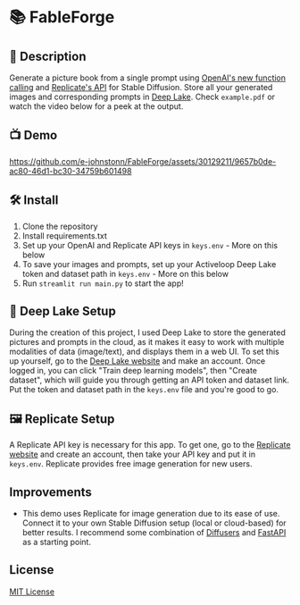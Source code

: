 #  📚 FableForge 

## 📄 Description

Generate a picture book from a single prompt using [OpenAI's new function calling](https://openai.com/blog/function-calling-and-other-api-updates) and [Replicate's API](https://replicate.com/) for Stable Diffusion. Store all your generated images and corresponding prompts in [Deep Lake](https://www.activeloop.ai/). Check `example.pdf` or watch the video below for a peek at the output. 

## :tv: Demo
https://github.com/e-johnstonn/FableForge/assets/30129211/9657b0de-ac80-46d1-bc30-34759b601498

## 🛠 Install
1. Clone the repository
2. Install requirements.txt
3. Set up your OpenAI and Replicate API keys in `keys.env` - More on this below
4. To save your images and prompts, set up your Activeloop Deep Lake token and dataset path in `keys.env` - More on this below
5. Run `streamlit run main.py` to start the app!


## 🧠 Deep Lake Setup
During the creation of this project, I used Deep Lake to store the generated pictures and prompts in the cloud, as it makes it easy to work with multiple modalities of data (image/text), and displays them in a web UI. To set this up yourself, go to the [Deep Lake website](https://www.activeloop.ai/) and make an account. Once logged in, you can click "Train deep learning models", then "Create dataset", which will guide you through getting an API token and dataset link. Put the token and dataset path in the `keys.env` file and you're good to go.

## 🖼️ Replicate Setup
A Replicate API key is necessary for this app. To get one, go to the [Replicate website](https://replicate.com/) and create an account, then take your API key and put it in `keys.env`. Replicate provides free image generation for new users. 


## Improvements
- This demo uses Replicate for image generation due to its ease of use. Connect it to your own Stable Diffusion setup (local or cloud-based) for better results. I recommend some combination of [Diffusers](https://github.com/huggingface/diffusers) and [FastAPI](https://github.com/tiangolo/fastapi) as a starting point.


## License
[MIT License](LICENSE)






